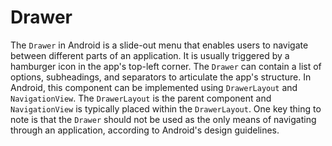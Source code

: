# Drawer

The `Drawer` in Android is a slide-out menu that enables users to navigate between different parts of an application. It is usually triggered by a hamburger icon in the app's top-left corner. The `Drawer` can contain a list of options, subheadings, and separators to articulate the app's structure. In Android, this component can be implemented using `DrawerLayout` and `NavigationView`. The `DrawerLayout` is the parent component and `NavigationView` is typically placed within the `DrawerLayout`. One key thing to note is that the `Drawer` should not be used as the only means of navigating through an application, according to Android's design guidelines.